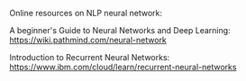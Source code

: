 Online resources on NLP neural network:

A beginner's Guide to Neural Networks and Deep Learning:
https://wiki.pathmind.com/neural-network

Introduction to Recurrent Neural Networks:
https://www.ibm.com/cloud/learn/recurrent-neural-networks

